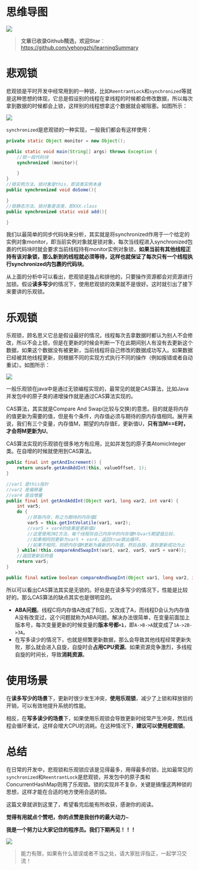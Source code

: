 # 思维导图

![](https://static.lovebilibili.com/bllock_swdt.png)

> **文章已收录Github精选，欢迎Star**：https://github.com/yehongzhi/learningSummary

# 悲观锁

悲观锁是平时开发中经常用到的一种锁，比如`ReentrantLock`和`synchronized`等就是这种思想的体现，它总是假设别的线程在拿线程的时候都会修改数据，所以每次拿到数据的时候都会上锁，这样别的线程想拿这个数据就会被阻塞。如图所示：

![](https://static.lovebilibili.com/bllock_1.png)

`synchronized`是悲观锁的一种实现，一般我们都会有这样使用：

```java
private static Object monitor = new Object();

public static void main(String[] args) throws Exception {
    //锁一段代码块
    synchronized (monitor){

    }
}
//锁实例方法，锁对象是this，即该类实例本身
public synchronized void doSome(){

}
//锁静态方法，锁对象是该类，即XXX.class
public synchronized static void add(){

}
```

我们以最简单的同步代码块来分析，其实就是将synchronized作用于一个给定的实例对象monitor，即当前实例对象就是锁对象，每次当线程进入synchronized包裹的代码块时就会要求当前线程持有monitor实例对象锁，**如果当前有其他线程正持有该对象锁，那么新到的线程就必须等待，这样也就保证了每次只有一个线程执行synchronized内包裹的代码块**。

从上面的分析中可以看出，悲观锁是独占和排他的，只要操作资源都会对资源进行加锁。假设**读多写少**的情况下，使用悲观锁的效果就不是很好。这时就引出了接下来要讲的乐观锁。

# 乐观锁

乐观锁，顾名思义它总是假设最好的情况，线程每次去拿数据时都认为别人不会修改，所以不会上锁，但是在更新的时候会判断一下在此期间别人有没有去更新这个数据，如果这个数据没有被更新，当前线程将自己修改的数据成功写入。如果数据已经被其他线程更新，则根据不同的实现方式执行不同的操作（例如报错或者自动重试）。如图所示：

![](https://static.lovebilibili.com/bllock_2.png)

一般乐观锁在java中是通过无锁编程实现的，最常见的就是CAS算法，比如Java并发包中的原子类的递增操作就是通过CAS算法实现的。

CAS算法，其实就是Compare And Swap(比较与交换)的意思。目的就是将内存的值更新为需要的值，但是有个条件，内存值必须与期待的原内存值相同。展开来说，我们有三个变量，内存值M，期望的内存值E，更新值U，**只有当M==E时，才会将M更新为U**。

CAS算法实现的乐观锁在很多地方有应用，比如并发包的原子类AtomicInteger类。在自增的时候就使用到CAS算法。

```java
public final int getAndIncrement() {
    return unsafe.getAndAddInt(this, valueOffset, 1);
}

//var1 是this指针
//var2 是偏移量
//var4 是自增量
public final int getAndAddInt(Object var1, long var2, int var4) {
    int var5;
    do {
        //获取内存，称之为期待的内存值E
        var5 = this.getIntVolatile(var1, var2);
        //var5 + var4的结果是更新值U
        //这里使用JNI方法，每个线程将自己内存中的内存值M与var5期望值比较，
        //如果相同则更新为var5 + var4，返回true跳出循环。
        //如果不相同，则把内存值M更新为最新的内存值，然后自旋，直到更新成功为止
    } while(!this.compareAndSwapInt(var1, var2, var5, var5 + var4));
	//返回更新后的值
    return var5;
}

public final native boolean compareAndSwapInt(Object var1, long var2, int var4, int var5);
```

所以可以看出CAS算法其实是无锁的。好处是在读多写少的情况下，性能是比较好的。那么CAS算法的缺点其实也是很明显的。

- **ABA问题**。线程C将内存值A改成了B后，又改成了A，而线程D会认为内存值A没有改变过，这个问题就称为ABA问题。解决办法很简单，在变量前面加上版本号，每次变量更新的时候变量的**版本号都`+1`**，即`A->B->A`就变成了`1A->2B->3A`。
- 在写多读少的情况下，也就是频繁更新数据，那么会导致其他线程经常更新失败，那么就会进入自旋，自旋时会**占用CPU资源**。如果资源竞争激烈，多线程自旋的时间长，导致**消耗资源**。

# 使用场景

在**读多写少的场景**下，更新时很少发生冲突，**使用乐观锁**，减少了上锁和释放锁的开销，可以有效地提升系统的性能。

相反，在**写多读少的场景**下，如果使用乐观锁会导致更新时经常产生冲突，然后线程会循环重试，这样会增大CPU的消耗。在这种情况下，**建议可以使用悲观锁**。

# 总结

在日常的开发中，悲观锁和乐观锁应该是见得最多，用得最多的锁，比如最常见的`synchronized`和`ReentrantLock`是悲观锁，并发包中的原子类和ConcurrentHashMap则用了乐观锁。锁的实现并不复杂，关键是搞懂这两种锁的思想，这样才能在合适的地方使用合适的锁。

这篇文章就讲到这里了，希望看完后能有所收获，感谢你的阅读。

**觉得有用就点个赞吧，你的点赞是我创作的最大动力**~

**我是一个努力让大家记住的程序员。我们下期再见！！！**

![](https://static.lovebilibili.com/dashacha.png)

> 能力有限，如果有什么错误或者不当之处，请大家批评指正，一起学习交流！

